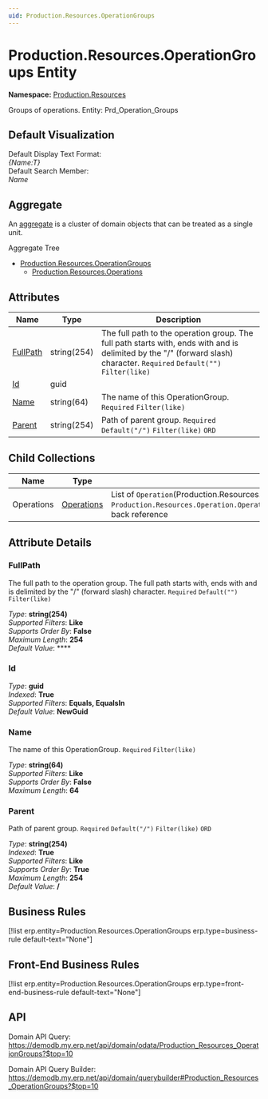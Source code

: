 ```yaml
---
uid: Production.Resources.OperationGroups
---
```

# Production.Resources.OperationGroups Entity

**Namespace:** [Production.Resources](Production.Resources.md)  

Groups of operations. Entity: Prd_Operation_Groups

## Default Visualization
Default Display Text Format:  
_{Name:T}_  
Default Search Member:  
_Name_  

## Aggregate
An [aggregate](https://docs.erp.net/tech/advanced/concepts/aggregates.html) is a cluster of domain objects that can be treated as a single unit.  

Aggregate Tree  
* [Production.Resources.OperationGroups](Production.Resources.OperationGroups.md)  
  * [Production.Resources.Operations](Production.Resources.Operations.md)  

## Attributes

| Name | Type | Description |
| ---- | ---- | --- |
| [FullPath](Production.Resources.OperationGroups.md#fullpath) | string(254) | The full path to the operation group. The full path starts with, ends with and is delimited by the "/" (forward slash) character. `Required` `Default("")` `Filter(like)` 
| [Id](Production.Resources.OperationGroups.md#id) | guid |  
| [Name](Production.Resources.OperationGroups.md#name) | string(64) | The name of this OperationGroup. `Required` `Filter(like)` 
| [Parent](Production.Resources.OperationGroups.md#parent) | string(254) | Path of parent group. `Required` `Default("/")` `Filter(like)` `ORD` 

## Child Collections

| Name | Type | Description |
| ---- | ---- | --- |
| Operations | [Operations](Production.Resources.Operations.md) | List of `Operation`(Production.Resources.Operations.md) child objects, based on the `Production.Resources.Operation.OperationGroup`(Production.Resources.Operations.md#operationgroup) back reference 


## Attribute Details

### FullPath

The full path to the operation group. The full path starts with, ends with and is delimited by the "/" (forward slash) character. `Required` `Default("")` `Filter(like)`

_Type_: **string(254)**  
_Supported Filters_: **Like**  
_Supports Order By_: **False**  
_Maximum Length_: **254**  
_Default Value_: ****  

### Id

_Type_: **guid**  
_Indexed_: **True**  
_Supported Filters_: **Equals, EqualsIn**  
_Default Value_: **NewGuid**  

### Name

The name of this OperationGroup. `Required` `Filter(like)`

_Type_: **string(64)**  
_Supported Filters_: **Like**  
_Supports Order By_: **False**  
_Maximum Length_: **64**  

### Parent

Path of parent group. `Required` `Default("/")` `Filter(like)` `ORD`

_Type_: **string(254)**  
_Indexed_: **True**  
_Supported Filters_: **Like**  
_Supports Order By_: **True**  
_Maximum Length_: **254**  
_Default Value_: **/**  



## Business Rules

[!list erp.entity=Production.Resources.OperationGroups erp.type=business-rule default-text="None"]

## Front-End Business Rules

[!list erp.entity=Production.Resources.OperationGroups erp.type=front-end-business-rule default-text="None"]

## API

Domain API Query:
<https://demodb.my.erp.net/api/domain/odata/Production_Resources_OperationGroups?$top=10>

Domain API Query Builder:
<https://demodb.my.erp.net/api/domain/querybuilder#Production_Resources_OperationGroups?$top=10>

